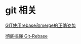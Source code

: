 # git 相关



[GIT使用rebase和merge的正确姿势](https://zhuanlan.zhihu.com/p/34197548)

[彻底搞懂 Git-Rebase](http://jartto.wang/2018/12/11/git-rebase/)

